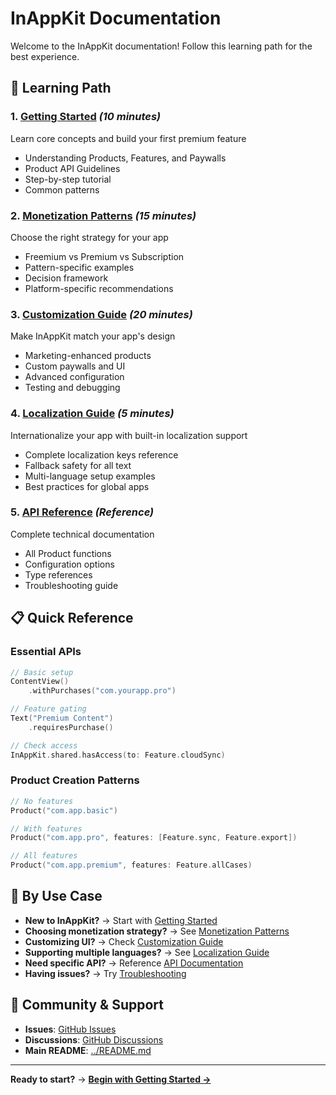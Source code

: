 # InAppKit Documentation

Welcome to the InAppKit documentation! Follow this learning path for the best experience.

## 🚀 Learning Path

### 1. **[Getting Started](getting-started.md)** *(10 minutes)*
Learn core concepts and build your first premium feature
- Understanding Products, Features, and Paywalls
- Product API Guidelines
- Step-by-step tutorial
- Common patterns

### 2. **[Monetization Patterns](monetization-patterns.md)** *(15 minutes)*
Choose the right strategy for your app
- Freemium vs Premium vs Subscription
- Pattern-specific examples
- Decision framework
- Platform-specific recommendations

### 3. **[Customization Guide](customization.md)** *(20 minutes)*
Make InAppKit match your app's design
- Marketing-enhanced products
- Custom paywalls and UI
- Advanced configuration
- Testing and debugging

### 4. **[Localization Guide](localization-keys.md)** *(5 minutes)*
Internationalize your app with built-in localization support
- Complete localization keys reference
- Fallback safety for all text
- Multi-language setup examples
- Best practices for global apps

### 5. **[API Reference](api-reference.md)** *(Reference)*
Complete technical documentation
- All Product functions
- Configuration options
- Type references
- Troubleshooting guide

## 📋 Quick Reference

### Essential APIs
```swift
// Basic setup
ContentView()
    .withPurchases("com.yourapp.pro")

// Feature gating
Text("Premium Content")
    .requiresPurchase()

// Check access
InAppKit.shared.hasAccess(to: Feature.cloudSync)
```

### Product Creation Patterns
```swift
// No features
Product("com.app.basic")

// With features
Product("com.app.pro", features: [Feature.sync, Feature.export])

// All features
Product("com.app.premium", features: Feature.allCases)
```

## 🎯 By Use Case

- **New to InAppKit?** → Start with [Getting Started](getting-started.md)
- **Choosing monetization strategy?** → See [Monetization Patterns](monetization-patterns.md)
- **Customizing UI?** → Check [Customization Guide](customization.md)
- **Supporting multiple languages?** → See [Localization Guide](localization-keys.md)
- **Need specific API?** → Reference [API Documentation](api-reference.md)
- **Having issues?** → Try [Troubleshooting](api-reference.md#troubleshooting)

## 🤝 Community & Support

- **Issues**: [GitHub Issues](https://github.com/tddworks/InAppKit/issues)
- **Discussions**: [GitHub Discussions](https://github.com/tddworks/InAppKit/discussions)
- **Main README**: [../README.md](../README.md)

---

**Ready to start?** → **[Begin with Getting Started →](getting-started.md)**
